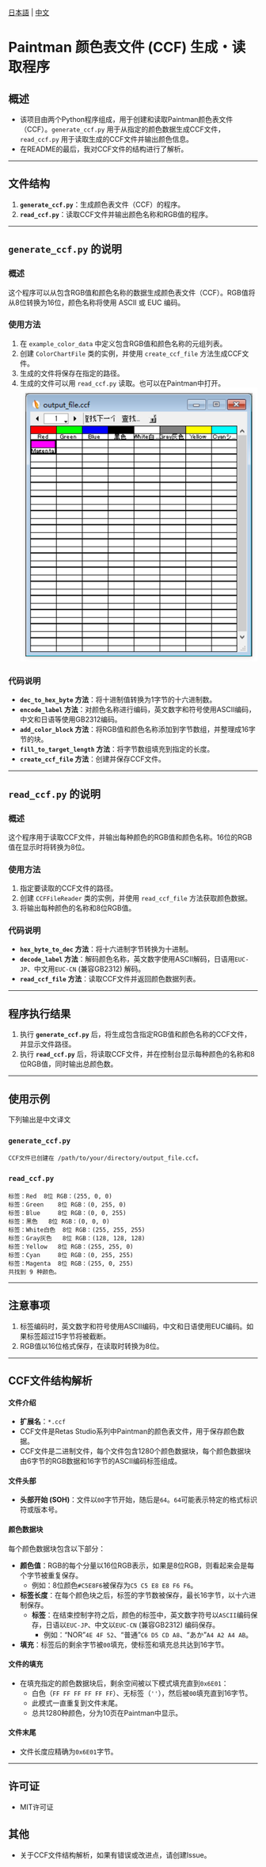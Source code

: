 [日本語](README.md) | [中文](README_zh.md)
# Paintman 颜色表文件 (CCF) 生成・读取程序

## 概述
- 该项目由两个Python程序组成，用于创建和读取Paintman颜色表文件（CCF）。`generate_ccf.py` 用于从指定的颜色数据生成CCF文件，`read_ccf.py` 用于读取生成的CCF文件并输出颜色信息。
- 在README的最后，我对CCF文件的结构进行了解析。

---

## 文件结构
1. **`generate_ccf.py`**：生成颜色表文件（CCF）的程序。
2. **`read_ccf.py`**：读取CCF文件并输出颜色名称和RGB值的程序。

---

## `generate_ccf.py` 的说明
### 概述
这个程序可以从包含RGB值和颜色名称的数据生成颜色表文件（CCF）。RGB值将从8位转换为16位，颜色名称将使用 ASCII 或 EUC 编码。

### 使用方法
1. 在 `example_color_data` 中定义包含RGB值和颜色名称的元组列表。
2. 创建 `ColorChartFile` 类的实例，并使用 `create_ccf_file` 方法生成CCF文件。
3. 生成的文件将保存在指定的路径。
4. 生成的文件可以用 `read_ccf.py` 读取。也可以在Paintman中打开。
![在Paintman中打开的CCF文件](screenshot/output_sample.png)

### 代码说明
- **`dec_to_hex_byte` 方法**：将十进制值转换为1字节的十六进制数。
- **`encode_label` 方法**：对颜色名称进行编码，英文数字和符号使用ASCII编码，中文和日语等使用GB2312编码。
- **`add_color_block` 方法**：将RGB值和颜色名称添加到字节数组，并整理成16字节的块。
- **`fill_to_target_length` 方法**：将字节数组填充到指定的长度。
- **`create_ccf_file` 方法**：创建并保存CCF文件。

---

## `read_ccf.py` 的说明
### 概述
这个程序用于读取CCF文件，并输出每种颜色的RGB值和颜色名称。16位的RGB值在显示时将转换为8位。

### 使用方法
1. 指定要读取的CCF文件的路径。
2. 创建 `CCFFileReader` 类的实例，并使用 `read_ccf_file` 方法获取颜色数据。
3. 将输出每种颜色的名称和8位RGB值。

### 代码说明
- **`hex_byte_to_dec` 方法**：将十六进制字节转换为十进制。
- **`decode_label` 方法**：解码颜色名称，英文数字使用ASCII解码，日语用`EUC-JP`、中文用`EUC-CN` (兼容GB2312) 解码。
- **`read_ccf_file` 方法**：读取CCF文件并返回颜色数据列表。

---

## 程序执行结果
1. 执行 **`generate_ccf.py`** 后，将生成包含指定RGB值和颜色名称的CCF文件，并显示文件路径。
2. 执行 **`read_ccf.py`** 后，将读取CCF文件，并在控制台显示每种颜色的名称和8位RGB值，同时输出总颜色数。

---

## 使用示例
下列输出是中文译文
### `generate_ccf.py`
```plaintext
CCF文件已创建在 /path/to/your/directory/output_file.ccf。
```

### `read_ccf.py`
```plaintext
标签：Red 	8位 RGB：(255, 0, 0)
标签：Green 	8位 RGB：(0, 255, 0)
标签：Blue 	8位 RGB：(0, 0, 255)
标签：黑色 	8位 RGB：(0, 0, 0)
标签：White白色 	8位 RGB：(255, 255, 255)
标签：Gray灰色 	8位 RGB：(128, 128, 128)
标签：Yellow 	8位 RGB：(255, 255, 0)
标签：Cyan 	8位 RGB：(0, 255, 255)
标签：Magenta 	8位 RGB：(255, 0, 255)
共找到 9 种颜色。
```

---

## 注意事项
1. 标签编码时，英文数字和符号使用ASCII编码，中文和日语使用EUC编码。如果标签超过15字节将被截断。
2. RGB值以16位格式保存，在读取时转换为8位。

---
## CCF文件结构解析

#### 文件介绍
- **扩展名**：`*.ccf`
- CCF文件是Retas Studio系列中Paintman的颜色表文件，用于保存颜色数据。
- CCF文件是二进制文件，每个文件包含1280个颜色数据块，每个颜色数据块由6字节的RGB数据和16字节的ASCII编码标签组成。

#### 文件头部
- **头部开始 (SOH)**：文件以`00`字节开始，随后是`64`。`64`可能表示特定的格式标识符或版本号。

#### 颜色数据块
每个颜色数据块包含以下部分：
- **颜色值**：RGB的每个分量以16位RGB表示，如果是8位RGB，则看起来会是每个字节被重复保存。
  - 例如：8位颜色`#C5E8F6`被保存为`C5 C5 E8 E8 F6 F6`。
- **标签长度**：在每个颜色块之后，标签的字节数被保存，最长16字节，以十六进制保存。
  - **标签**：在结束控制字符之后，颜色的标签中，英文数字符号以`ASCII`编码保存，日语以`EUC-JP`、中文以`EUC-CN` (兼容GB2312) 编码保存。
    - 例如：“NOR”`4E 4F 52`、“普通”`C6 D5 CD A8`、“あか”`A4 A2 A4 AB`。
- **填充**：标签后的剩余字节被`00`填充，使标签和填充总共达到16字节。

#### 文件的填充
- 在填充指定的颜色数据块后，剩余空间被以下模式填充直到`0x6E01`：
  - 白色（`FF FF FF FF FF FF`）、无标签（`''`），然后被`00`填充直到16字节。
  - 此模式一直重复到文件末尾。
  - 总共1280种颜色，分为10页在Paintman中显示。

#### 文件末尾
- 文件长度应精确为`0x6E01`字节。

---
## 许可证
- MIT许可证

## 其他
- 关于CCF文件结构解析，如果有错误或改进点，请创建Issue。
